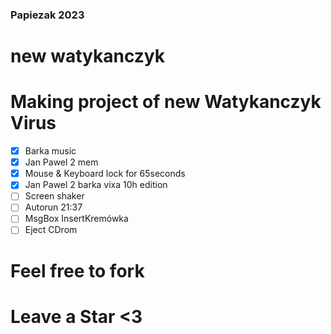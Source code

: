 ### Papiezak 2023
# new watykanczyk

# Making project of new Watykanczyk Virus

- [x] Barka music
- [x] Jan Pawel 2 mem
- [x] Mouse & Keyboard lock for 65seconds
- [x] Jan Pawel 2 barka vixa 10h edition  
- [ ] Screen shaker
- [ ] Autorun 21:37
- [ ] MsgBox InsertKremówka
- [ ] Eject CDrom

# Feel free to fork
# Leave a Star <3
